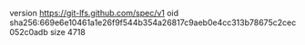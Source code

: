 version https://git-lfs.github.com/spec/v1
oid sha256:669e6e10461a1e26f9f544b354a26817c9aeb0e4cc313b78675c2cec052c0adb
size 4718
